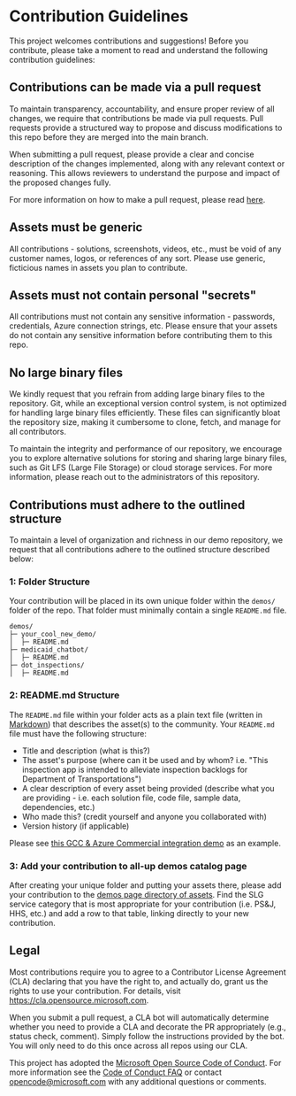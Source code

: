# Contribution Guidelines
This project welcomes contributions and suggestions! Before you contribute, please take a moment to read and understand the following contribution guidelines:

## Contributions can be made via a pull request
To maintain transparency, accountability, and ensure proper review of all changes, we require that contributions be made via pull requests. Pull requests provide a structured way to propose and discuss modifications to this repo before they are merged into the main branch.

When submitting a pull request, please provide a clear and concise description of the changes implemented, along with any relevant context or reasoning. This allows reviewers to understand the purpose and impact of the proposed changes fully.

For more information on how to make a pull request, please read [here]().

## Assets must be generic
All contributions - solutions, screenshots, videos, etc., must be void of any customer names, logos, or references of any sort. Please use generic, ficticious names in assets you plan to contribute.

## Assets must not contain personal "secrets"
All contributions must not contain any sensitive information - passwords, credentials, Azure connection strings, etc. Please ensure that your assets do not contain any sensitive information before contributing them to this repo.

## No large binary files
We kindly request that you refrain from adding large binary files to the repository. Git, while an exceptional version control system, is not optimized for handling large binary files efficiently. These files can significantly bloat the repository size, making it cumbersome to clone, fetch, and manage for all contributors.

To maintain the integrity and performance of our repository, we encourage you to explore alternative solutions for storing and sharing large binary files, such as Git LFS (Large File Storage) or cloud storage services. For more information, please reach out to the administrators of this repository.

## Contributions must adhere to the outlined structure
To maintain a level of organization and richness in our demo repository, we request that all contributions adhere to the outlined structure described below:

### 1: Folder Structure
Your contribution will be placed in its own unique folder within the `demos/` folder of the repo. That folder must minimally contain a single `README.md` file.
```
demos/
├─ your_cool_new_demo/
│  ├─ README.md
├─ medicaid_chatbot/
│  ├─ README.md
├─ dot_inspections/
│  ├─ README.md
```

### 2: README.md Structure
The `README.md` file within your folder acts as a plain text file (written in [Markdown](https://www.markdownguide.org/getting-started/)) that describes the asset(s) to the community. Your `README.md` file must have the following structure:
- Title and description (what is this?)
- The asset's purpose (where can it be used and by whom? i.e. "This inspection app is intended to alleviate inspection backlogs for Department of Transportations")
- A clear description of every asset being provided (describe what you are providing - i.e. each solution file, code file, sample data, dependencies, etc.)
- Who made this? (credit yourself and anyone you collaborated with)
- Version history (if applicable)

Please see [this GCC & Azure Commercial integration demo](./demos/GCC-to-Commercial/) as an example.

### 3: Add your contribution to all-up demos catalog page
After creating your unique folder and putting your assets there, please add your contribution to the [demos page directory of assets](./demos/). Find the SLG service category that is most appropriate for your contribution (i.e. PS&J, HHS, etc.) and add a row to that table, linking directly to your new contribution.

## Legal
Most contributions require you to agree to a Contributor License Agreement (CLA) declaring that you have the right to, and actually do, grant us
the rights to use your contribution. For details, visit https://cla.opensource.microsoft.com.

When you submit a pull request, a CLA bot will automatically determine whether you need to provide
a CLA and decorate the PR appropriately (e.g., status check, comment). Simply follow the instructions
provided by the bot. You will only need to do this once across all repos using our CLA.

This project has adopted the [Microsoft Open Source Code of Conduct](https://opensource.microsoft.com/codeofconduct/).
For more information see the [Code of Conduct FAQ](https://opensource.microsoft.com/codeofconduct/faq/) or
contact [opencode@microsoft.com](mailto:opencode@microsoft.com) with any additional questions or comments.